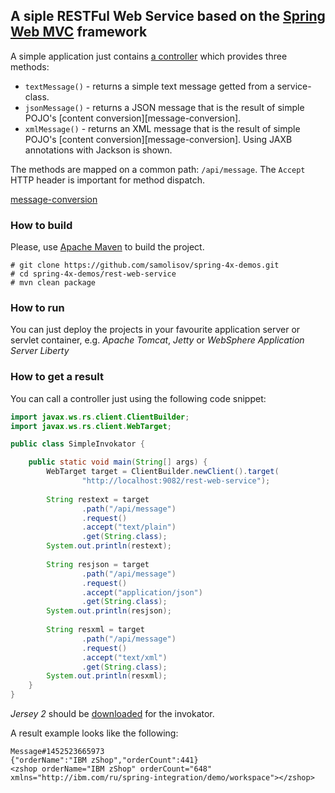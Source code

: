 ## A siple RESTFul Web Service based on the [Spring Web MVC](docs.spring.io/spring/docs/3.1.x/spring-framework-reference/html/mvc.html) framework

A simple application just contains [a controller](src/main/java/psamolysov/demo/spring/restws/controller/MessageController.java) which provides three methods:

 * `textMessage()` - returns a simple text message getted from a service-class.
 * `jsonMessage()` - returns a JSON message that is the result of simple POJO's [content conversion][message-conversion].
 * `xmlMessage()` - returns an XML message that is the result of simple POJO's [content conversion][message-conversion]. Using JAXB annotations with
 Jackson is shown.

The methods are mapped on a common path: `/api/message`. The `Accept` HTTP header is important for method dispatch.

[message-conversion](http://docs.spring.io/spring/docs/current/spring-framework-reference/htmlsingle/#rest-message-conversion)

### How to build

Please, use [Apache Maven](https://maven.apache.org/) to build the project.

```
# git clone https://github.com/samolisov/spring-4x-demos.git
# cd spring-4x-demos/rest-web-service
# mvn clean package
```

### How to run

You can just deploy the projects in your favourite application server or servlet container, e.g. *Apache Tomcat*, *Jetty* or *WebSphere Application Server 
Liberty*

### How to get a result

You can call a controller just using the following code snippet:

```java
import javax.ws.rs.client.ClientBuilder;
import javax.ws.rs.client.WebTarget;

public class SimpleInvokator {

    public static void main(String[] args) {
        WebTarget target = ClientBuilder.newClient().target(
                "http://localhost:9082/rest-web-service");
        
        String restext = target
                .path("/api/message")                
                .request()
                .accept("text/plain")
                .get(String.class);                
        System.out.println(restext);
        
        String resjson = target
                .path("/api/message")              
                .request()
                .accept("application/json")
                .get(String.class);                
        System.out.println(resjson);
        
        String resxml = target
                .path("/api/message")                
                .request()
                .accept("text/xml")
                .get(String.class);                
        System.out.println(resxml);
    }
}
```

*Jersey 2* should be [downloaded](https://jersey.java.net/download.html) for the invokator.

A result example looks like the following:

```
Message#1452523665973
{"orderName":"IBM zShop","orderCount":441}
<zshop orderName="IBM zShop" orderCount="648" xmlns="http://ibm.com/ru/spring-integration/demo/workspace"></zshop>
```
